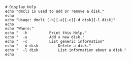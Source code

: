 	# Display Help
	echo "dmcli is used to add or remove a disk."
	echo
	echo "Usage: dmcli [-h][-a][-c][-d disk][-l disk]"
	echo
	echo "Where:"
	echo "	-h			Print this Help."
	echo "	-a			Add a new disk."
	echo "	-c			List generic information"
	echo "	-d disk			Delete a disk."
	echo "	-l disk			List information about a disk."
	echo
